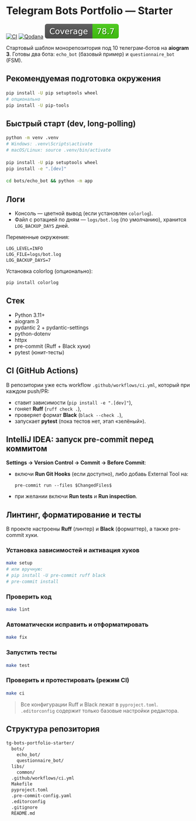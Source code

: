 # Telegram Bots Portfolio — Starter

[![CI](https://github.com/LizardKing131313/tg_bots/actions/workflows/ci.yml/badge.svg)](https://github.com/LizardKing131313/tg_bots/actions/workflows/ci.yml)
[![Qodana](https://github.com/LizardKing131313/tg_bots/actions/workflows/qodana_code_quality.yml/badge.svg)](https://github.com/LizardKing131313/tg_bots/actions/workflows/qodana_code_quality.yml)
![Coverage](badges/coverage.svg)

Стартовый шаблон монорепозитория под 10 телеграм-ботов на **aiogram 3**.
Готовы два бота: `echo_bot` (базовый пример) и `questionnaire_bot` (FSM).

## Рекомендуемая подготовка окружения

```bash
pip install -U pip setuptools wheel
# опционально
pip install -U pip-tools
```

## Быстрый старт (dev, long-polling)

```bash
python -m venv .venv
# Windows: .venv\Scripts\activate
# macOS/Linux: source .venv/bin/activate

pip install -U pip setuptools wheel
pip install -e ".[dev]"

cd bots/echo_bot && python -m app
```

## Логи

- Консоль — цветной вывод (если установлен `colorlog`).
- Файл с ротацией по дням — `logs/bot.log` (по умолчанию), хранится `LOG_BACKUP_DAYS` дней.

Переменные окружения:

```env
LOG_LEVEL=INFO
LOG_FILE=logs/bot.log
LOG_BACKUP_DAYS=7
```

Установка colorlog (опционально):

```bash
pip install colorlog
```

## Стек

- Python 3.11+
- aiogram 3
- pydantic 2 + pydantic-settings
- python-dotenv
- httpx
- pre-commit (Ruff + Black хуки)
- pytest (юнит-тесты)

## CI (GitHub Actions)

В репозитории уже есть workflow `.github/workflows/ci.yml`, который при каждом push/PR:

- ставит зависимости (`pip install -e ".[dev]"`),
- гоняет **Ruff** (`ruff check .`),
- проверяет формат **Black** (`black --check .`),
- запускает **pytest** (пока тестов нет, этап «зелёный»).

## IntelliJ IDEA: запуск pre-commit перед коммитом

**Settings → Version Control → Commit → Before Commit**:

- включи **Run Git Hooks** (если доступно), либо добавь External Tool на:
  ```
  pre-commit run --files $ChangedFiles$
  ```
- при желании включи **Run tests** и **Run inspection**.

## Линтинг, форматирование и тесты

В проекте настроены **Ruff** (линтер) и **Black** (форматтер), а также pre-commit хуки.

### Установка зависимостей и активация хуков

```bash
make setup
# или вручную:
# pip install -U pre-commit ruff black
# pre-commit install
```

### Проверить код

```bash
make lint
```

### Автоматически исправить и отформатировать

```bash
make fix
```

### Запустить тесты

```bash
make test
```

### Проверить и протестировать (режим CI)

```bash
make ci
```

> Все конфигурации Ruff и Black лежат в `pyproject.toml`.
> `.editorconfig` содержит только базовые настройки редактора.

## Структура репозитория

```
tg-bots-portfolio-starter/
  bots/
    echo_bot/
    questionnaire_bot/
  libs/
    common/
  .github/workflows/ci.yml
  Makefile
  pyproject.toml
  .pre-commit-config.yaml
  .editorconfig
  .gitignore
  README.md
```
